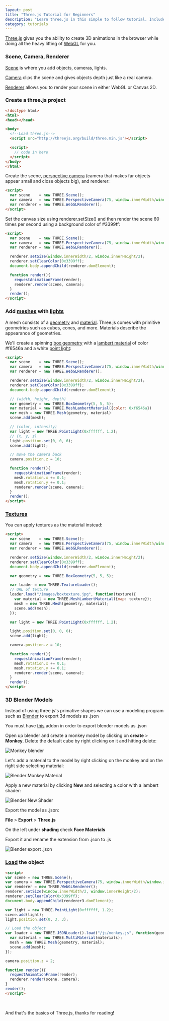 ```yaml
---
layout: post
title: "Three.js Tutorial for Beginners"
description: "Learn three.js in this simple to follow tutorial. Includes mapping textures, loading blender models, and the basics."
category: tutorials
---
```


[Three.js](http://threejs.org/) gives you the ability to create 3D animations in the browser while doing all the heavy lifting of [WebGL](https://developer.mozilla.org/en-US/docs/Web/API/WebGL_API) for you.

<!--more-->

<script src="http://threejs.org/build/three.min.js"></script>

### Scene, Camera, Renderer

[Scene](http://threejs.org/docs/#Reference/Scenes/Scene) is where you add objects, cameras, lights. 

[Camera](http://threejs.org/docs/#Reference/Cameras/Camera) clips the scene and gives objects depth just like a real camera. 

[Renderer](http://threejs.org/docs/#Reference/Renderers/WebGLRenderer) allows you to render your scene in either WebGL or Canvas 2D.  

### Create a three.js project

```html
<!doctype html>
<html>
<head></head>

<body>
  <!--Load three.js-->
  <script src="http://threejs.org/build/three.min.js"></script>

  <script>
    // code in here
  </script>
</body>
</html>
```

Create the scene, [perspective camera](http://threejs.org/docs/#Reference/Cameras/PerspectiveCamera) (camera that makes far objects appear small and close objects big), and renderer: 

```html
<script>
  var scene    = new THREE.Scene();
  var camera   = new THREE.PerspectiveCamera(75, window.innerWidth/window.innerHeight, 0.1, 1000);
  var renderer = new THREE.WebGLRenderer();
</script>
```

Set the canvas size using renderer.setSize() and then render the scene 60 times per second using a background color of #3399ff:

```html
<script>
  var scene    = new THREE.Scene();
  var camera   = new THREE.PerspectiveCamera(75, window.innerWidth/window.innerHeight, 0.1, 1000);
  var renderer = new THREE.WebGLRenderer();

  renderer.setSize(window.innerWidth/2, window.innerHeight/2);
  renderer.setClearColor(0x3399ff);
  document.body.appendChild(renderer.domElement);

  function render(){
    requestAnimationFrame(render);
    renderer.render(scene, camera);
  }
  render();
</script>
```

<div id="canvascontainer1"></div>

<script>
  var scene1    = new THREE.Scene();
  var camera1   = new THREE.PerspectiveCamera(75, window.innerWidth/window.innerHeight, 0.1, 1000);
  var renderer1 = new THREE.WebGLRenderer();

  renderer1.setSize(window.innerWidth/2, window.innerHeight/2);
  renderer1.setClearColor(0x3399ff);
  document.getElementById("canvascontainer1").appendChild(renderer1.domElement);

  function render1(){
    requestAnimationFrame(render1);
    renderer1.render(scene1, camera1);
  }
  render1();
</script>


### Add [meshes](http://threejs.org/docs/index.html#Reference/Objects/Mesh) with [lights](http://threejs.org/docs/index.html#Reference/Lights/Light)

A mesh consists of a [geometry](http://threejs.org/docs/index.html#Reference/Core/Geometry) and [material](http://threejs.org/docs/index.html#Reference/Materials/Material). Three.js comes with primitive geometries such as cubes, cones, and more. Materials describe the appearance of geometries.

We'll create a spinning [box geometry](http://threejs.org/docs/index.html#Reference/Extras.Geometries/BoxGeometry) with a [lambert material](http://threejs.org/docs/index.html#Reference/Materials/MeshLambertMaterial) of color #f6546a and a white [point light](http://threejs.org/docs/index.html#Reference/Lights/PointLight):

```html
<script>
  var scene    = new THREE.Scene();
  var camera   = new THREE.PerspectiveCamera(75, window.innerWidth/window.innerHeight, 0.1, 1000);
  var renderer = new THREE.WebGLRenderer();

  renderer.setSize(window.innerWidth/2, window.innerHeight/2);
  renderer.setClearColor(0x3399ff);
  document.body.appendChild(renderer.domElement);

  // (width, height, depth)
  var geometry = new THREE.BoxGeometry(5, 5, 5);
  var material = new THREE.MeshLambertMaterial({color: 0xf6546a}) 
  var mesh = new THREE.Mesh(geometry, material)
  scene.add(mesh);

  // (color, intensity)
  var light = new THREE.PointLight(0xffffff, 1.2);
  // (x, y, z)
  light.position.set(0, 0, 6);
  scene.add(light);

  // move the camera back
  camera.position.z = 10;

  function render(){
    requestAnimationFrame(render);
    mesh.rotation.x += 0.1;
    mesh.rotation.y += 0.1;
    renderer.render(scene, camera);
  }
  render();
</script>
```

<div id="canvascontainer2"></div>

<script>
  var scene2    = new THREE.Scene();
  var camera2   = new THREE.PerspectiveCamera(75, window.innerWidth/window.innerHeight, 0.1, 1000);
  var renderer2 = new THREE.WebGLRenderer();

  renderer2.setSize(window.innerWidth/2, window.innerHeight/2);
  renderer2.setClearColor(0x3399ff);
  document.getElementById("canvascontainer2").appendChild(renderer2.domElement);

  // (width, height, depth)
  var geometry2 = new THREE.BoxGeometry(5, 5, 5);
  var material2 = new THREE.MeshLambertMaterial({color: 0xf6546a}) 
  var mesh2 = new THREE.Mesh(geometry2, material2)
  scene2.add(mesh2);

  // (color, intensity)
  var light2 = new THREE.PointLight(0xffffff, 1.2);
  // (x, y, z)
  light2.position.set(0, 0, 6);
  scene2.add(light2);

  // move the camera back
  camera2.position.z = 10;

  function render2(){
    requestAnimationFrame(render2);
    mesh2.rotation.x += 0.1;
    mesh2.rotation.y += 0.1;
    renderer2.render(scene2, camera2);
  }
  render2();
</script>


### [Textures](http://threejs.org/docs/index.html#Reference/Textures/Texture)

You can apply textures as the material instead:

```html
<script>
  var scene    = new THREE.Scene();
  var camera   = new THREE.PerspectiveCamera(75, window.innerWidth/window.innerHeight, 0.1, 1000);
  var renderer = new THREE.WebGLRenderer();

  renderer.setSize(window.innerWidth/2, window.innerHeight/2);
  renderer.setClearColor(0x3399ff);
  document.body.appendChild(renderer.domElement);

  var geometry = new THREE.BoxGeometry(5, 5, 5);

  var loader = new THREE.TextureLoader();
  // URL of texture
  loader.load("/images/boxtexture.jpg", function(texture){
    var material = new THREE.MeshLambertMaterial({map: texture});
    mesh = new THREE.Mesh(geometry, material);
    scene.add(mesh);
  });

  var light = new THREE.PointLight(0xffffff, 1.2);

  light.position.set(0, 0, 6);
  scene.add(light);

  camera.position.z = 10;

  function render(){
    requestAnimationFrame(render);
    mesh.rotation.x += 0.1;
    mesh.rotation.y += 0.1;
    renderer.render(scene, camera);
  }
  render();
</script>
```

<div id="canvascontainer"></div>

<script>
  var scene    = new THREE.Scene();
  var camera   = new THREE.PerspectiveCamera(75, window.innerWidth/window.innerHeight, 0.1, 1000);
  var renderer = new THREE.WebGLRenderer();

  renderer.setSize(window.innerWidth/2, window.innerHeight/2);
  renderer.setClearColor(0x3399ff);
  document.getElementById("canvascontainer").appendChild(renderer.domElement);

  var geometry = new THREE.BoxGeometry(5, 5, 5);

  var loader = new THREE.TextureLoader();
  // URL of texture
  loader.load("/images/boxtexture.jpg", function(texture){
    var material = new THREE.MeshLambertMaterial({map: texture});
    mesh = new THREE.Mesh(geometry, material);
    scene.add(mesh);
  });

  var light = new THREE.PointLight(0xffffff, 1.2);

  light.position.set(0, 0, 6);
  scene.add(light);

  camera.position.z = 10;

  function render(){
    requestAnimationFrame(render);
    mesh.rotation.x += 0.1;
    mesh.rotation.y += 0.1;
    renderer.render(scene, camera);
  }
  render();
</script>

### 3D Blender Models

Instead of using three.js's primative shapes we can use a modeling program such as [Blender](https://www.blender.org/) to export 3d models as .json

You must have [this](https://github.com/mrdoob/three.js/tree/master/utils/exporters/blender) addon in order to export blender models as .json  

Open up blender and create a monkey model by clicking on **create** > **Monkey**. Delete the default cube by right clicking on it and hitting delete:

![Monkey blender](/images/blendermonkey.png)

Let's add a material to the model by right clicking on the monkey and on the right side selecting material: 

![Blender Monkey Material](/images/blendermonkeymaterial.png)

Apply a new material by clicking **New** and selecting a color with a lambert shader:

![Blender New Shader](/images/blendermonkeynewmaterial.png)

Export the model as .json:

**File** > **Export** > **Three.js**

On the left under **shading** check **Face Materials**

Export it and rename the extension from .json to .js

![Blender export .json](/images/blendermonkeyexport.png)

### [Load](http://threejs.org/docs/index.html#Reference/Loaders/JSONLoader) the object

```html
<script>
var scene = new THREE.Scene();
var camera = new THREE.PerspectiveCamera(75, window.innerWidth/window.innerHeight, 0.1, 1000);
var renderer = new THREE.WebGLRenderer();
renderer.setSize(window.innerWidth/2, window.innerHeight/2);
renderer.setClearColor(0x3399ff);
document.body.appendChild(renderer3.domElement);

var light = new THREE.PointLight(0xffffff, 1.2);
scene.add(light);
light.position.set(0, 3, 3);

// Load the object 
var loader = new THREE.JSONLoader().load("/js/monkey.js", function(geometry, materials){
  var material = new THREE.MultiMaterial(materials);
  mesh = new THREE.Mesh(geometry, material);
  scene.add(mesh);
});

camera.position.z = 2;

function render(){
  requestAnimationFrame(render);
  renderer.render(scene, camera);
}
render();
</script>
```

<div id="canvascontainer3"></div>

<script>
var scene3 = new THREE.Scene();
var camera3 = new THREE.PerspectiveCamera(75, window.innerWidth/window.innerHeight, 0.1, 1000);
var renderer3 = new THREE.WebGLRenderer();
var light3 = new THREE.PointLight(0xffffff, 1.2);
renderer3.setSize(window.innerWidth/2, window.innerHeight/2);
renderer3.setClearColor(0x3399ff);
document.getElementById("canvascontainer3").appendChild(renderer3.domElement);

scene3.add(light3);

light3.position.set(0, 3, 3);
var loader3 = new THREE.JSONLoader().load("/js/monkey.js", function(geometry3, materials3){
  var material3 = new THREE.MultiMaterial(materials3);
  mesh3 = new THREE.Mesh(geometry3, material3);
  scene3.add(mesh3);
});

camera3.position.z = 2;

function render3(){
  requestAnimationFrame(render3);
  renderer3.render(scene3, camera3);
}
render3();
</script>

<br>

And that's the basics of Three.js, thanks for reading!
